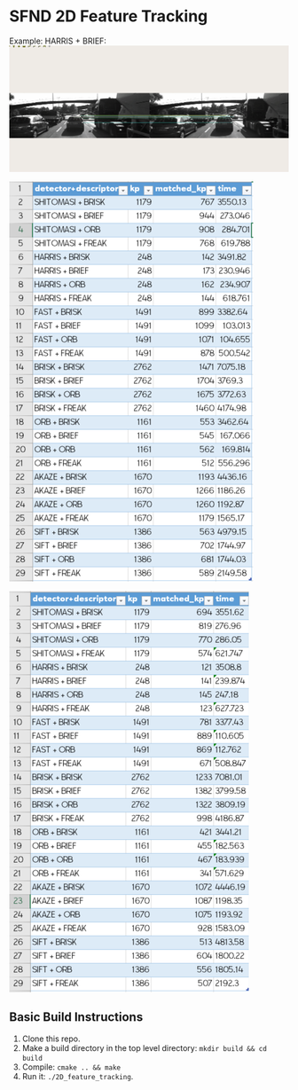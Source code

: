 # SFND 2D Feature Tracking

Example: HARRIS + BRIEF:
![HARRIS + BRIEF](output/harris_BRIEF.gif)

![Table data test BF](output/table_BF.PNG)

![Table data test FLANN](output/table_FLANN.PNG)



## Basic Build Instructions

1. Clone this repo.
2. Make a build directory in the top level directory: `mkdir build && cd build`
3. Compile: `cmake .. && make`
4. Run it: `./2D_feature_tracking`.
